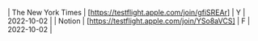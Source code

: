 | The New York Times | [https://testflight.apple.com/join/gfiSREAr] | Y | 2022-10-02 |
| Notion | [https://testflight.apple.com/join/YSo8aVCS] | F | 2022-10-02 |
